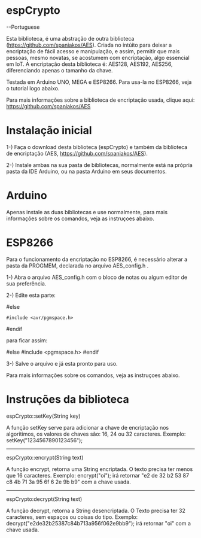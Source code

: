 # espCrypto

--Portuguese

Esta biblioteca, é uma abstração de outra biblioteca (https://github.com/spaniakos/AES). Criada no intúito para deixar a encriptação de fácil acesso e manipulação, e assim, permitir que mais pessoas, mesmo novatas, se acostumem com encriptação, algo essencial em IoT. A encriptação desta biblioteca é: AES128, AES192, AES256, diferenciando apenas o tamanho da chave.

Testada em Arduino UNO, MEGA e ESP8266. Para usa-la no ESP8266, veja o tutorial logo abaixo.

Para mais informações sobre a biblioteca de encriptação usada, clique aqui: https://github.com/spaniakos/AES



# Instalação inicial


1-) Faça o download desta biblioteca (espCrypto) e também da biblioteca de encriptação (AES, https://github.com/spaniakos/AES).

2-) Instale ambas na sua pasta de bibliotecas, normalmente está na própria pasta da IDE Arduino, ou na pasta Arduino em seus documentos.



# Arduino

Apenas instale as duas bibliotecas e use normalmente, para mais informações sobre os comandos, veja as instruçoes abaixo.



# ESP8266

Para o funcionamento da encriptação no ESP8266, é necessário alterar a pasta da PROGMEM, declarada no arquivo AES_config.h .

1-) Abra o arquivo AES_config.h com o bloco de notas ou algum editor de sua preferência.

2-) Edite esta parte:

#else

	#include <avr/pgmspace.h>

#endif



para ficar assim:


#else
	#include <pgmspace.h>
#endif

3-) Salve o arquivo e já esta pronto para uso.

Para mais informações sobre os comandos, veja as instruçoes abaixo.

# Instruções da biblioteca

espCrypto::setKey(String key)

A função setKey serve para adicionar a chave de encriptação nos algoritimos, os valores de chaves são: 16, 24 ou 32 caracteres. Exemplo: setKey("1234567890123456");

-----------------------------------------------------------------------------------------------------------------------

espCrypto::encrypt(String text)

A função encrypt, retorna uma String encriptada. O texto precisa ter menos que 16 caracteres. Exemplo: encrypt("oi"); irá retornar "e2 de 32 b2 53 87 c8 4b 71 3a 95 6f 6 2e 9b b9" com a chave usada.

-----------------------------------------------------------------------------------------------------------------------

espCrypto:decrypt(String text)

A função decrypt, retorna a String desencriptada. O Texto precisa ter 32 caracteres, sem espaços ou coisas do tipo. Exemplo: decrypt("e2de32b25387c84b713a956f062e9bb9"); irá retornar "oi" com a chave usada.
